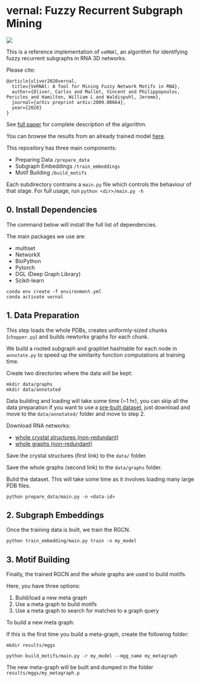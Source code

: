 # vernal: Fuzzy Recurrent Subgraph Mining


![](images/vernal-img.png)

This is a reference implementation of `veRNAl`, an algorithm for identifying fuzzy recurrent subgraphs in RNA 3D networks.

Please cite:

```
@article{oliver2020vernal,
  title={VeRNAl: A Tool for Mining Fuzzy Network Motifs in RNA},
  author={Oliver, Carlos and Mallet, Vincent and Philippopoulos, Pericles and Hamilton, William L and Waldispuhl, Jerome},
  journal={arXiv preprint arXiv:2009.00664},
  year={2020}
}
```

See [full paper](https://arxiv.org/abs/2009.00664) for complete description of the algorithm.

You can browse the results from an already trained model [here](http://vernal.cs.mcgill.ca/).


This repository has three main components:

* Preparing Data `/prepare_data`
* Subgraph Embeddings `/train_embeddings`
* Motif Building `/build_motifs`

Each subdirectory contrains a `main.py` file which controls the behaviour of that stage.
For full usage, run `python <dir>/main.py -h`

## 0. Install Dependencies

The command below will install the full list of dependencies.

The main packages we use are:

* multiset
* NetworkX 
* BioPython
* Pytorch
* DGL (Deep Graph Library)
* Scikit-learn

```
conda env create -f environment.yml
conda activate vernal
```

## 1. Data Preparation

This step loads the whole PDBs, creates uniformly-sized chunks (`chopper.py`) and builds
newtorkx graphs for each chunk.

We build a rooted subgraph and graphlet hashtable for each node in `annotate.py` to
speed up the similarity function computations at training time.

Create two directories where the data will be kept:

```
mkdir data/graphs
mkdir data/annotated
```

Data building and loading will take some time (~1 hr), you can skip all the data preparation if you want to use a [pre-built dataset](https://mega.nz/file/pCJGUIQA#Z6pNGjrk-TCC27aUeWhEcjLjGtlrs46D61PNRT2WeZ0), just download and move to the `data/annotated/` folder and move to step 2.

Download RNA networks:

* [whole crystal structures (non-redundant)](https://mega.nz/file/lLpxjBJA#2H837fqO7VsVnLWpfT0bo4i04lFTeYSul5N_mY8pJW0)
* [whole graphs (non-redundant)](https://mega.nz/file/YWIHEQxQ#qRUCL8X9eV6NtViXgkZI1lOBlCfc_cWokvMgN-XB9B0)

Save the crystal structures (first link) to the `data/` folder.

Save the whole graphs (second link) to the `data/graphs` folder.

Bulid the dataset. This will take some time as it involves loading many large PDB files.


```
python prepare_data/main.py -n <data-id>
```

## 2. Subgraph Embeddings

Once the training data is built, we train the RGCN.

```
python train_embedding/main.py train -n my_model
```

## 3. Motif Building

Finally, the trained RGCN and the whole graphs are used to build motifs.


Here, you have three options:

1. Build/load a new meta graph
2. Use a meta graph to build motifs
3. Use a meta graph to search for matches to a graph query

To build a new meta graph: 

If this is the first time you build a meta-graph, create the following folder:

```
mkdir results/mggs
```

```
python build_motifs/main.py -r my_model --mgg_name my_metagraph
```

The new meta-graph will be built and dumped in the folder `results/mggs/my_metagraph.p`
